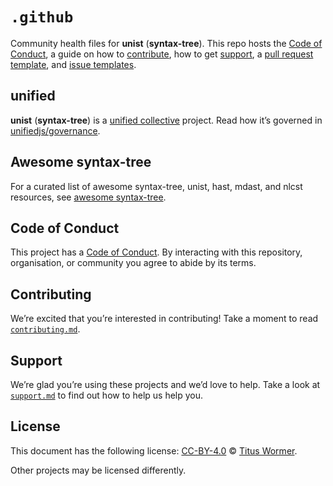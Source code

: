 # `.github`

Community health files for **unist** (**syntax-tree**).
This repo hosts the [Code of Conduct][coc], a guide on how to
[contribute][], how to get [support][], a [pull request template][pr],
and [issue templates][issue].

## unified

**unist** (**syntax-tree**) is a [unified collective][unified] project.
Read how it’s governed in [unifiedjs/governance][governance].

## Awesome syntax-tree

For a curated list of awesome syntax-tree, unist, hast, mdast, and nlcst
resources, see [awesome syntax-tree][awesome].

## Code of Conduct

This project has a [Code of Conduct][coc].
By interacting with this repository, organisation, or community you agree to
abide by its terms.

## Contributing

We’re excited that you’re interested in contributing!
Take a moment to read [`contributing.md`][contribute].

## Support

We’re glad you’re using these projects and we’d love to help.
Take a look at [`support.md`][support] to find out how to help us help you.

## License

This document has the following license:
[CC-BY-4.0][license] © [Titus Wormer][author].

Other projects may be licensed differently.

<!-- Definitions -->

[license]: https://creativecommons.org/licenses/by/4.0/

[author]: http://wooorm.com

[coc]: code-of-conduct.md

[contribute]: contributing.md

[support]: support.md

[awesome]: https://github.com/syntax-tree/awesome-syntax-tree

[pr]: .github/pull-request-template.md

[issue]: .github/ISSUE_TEMPLATE

[unified]: https://github.com/unifiedjs

[governance]: https://github.com/unifiedjs/governance
